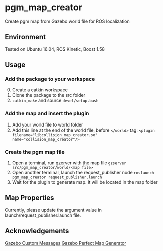 # pgm_map_creator
Create pgm map from Gazebo world file for ROS localization

## Environment
Tested on Ubuntu 16.04, ROS Kinetic, Boost 1.58

## Usage

### Add the package to your workspace
0. Create a catkin workspace
1. Clone the package to the src folder
2. `catkin_make` and source `devel/setup.bash`

### Add the map and insert the plugin
1. Add your world file to world folder
2. Add this line at the end of the world file, before `</world>` tag:
`<plugin filename="libcollision_map_creator.so" name="collision_map_creator"/>`

### Create the pgm map file
1. Open a terminal, run gzerver with the map file
`gzserver src/pgm_map_creator/world/<map file>`
2. Open another terminal, launch the request_publisher node
`roslaunch pgm_map_creator request_publisher.launch`
3. Wait for the plugin to generate map. It will be located in the map folder

## Map Properties
Currently, please update the argument value in launch/request_publisher.launch file.

## Acknowledgements
[Gazebo Custom Messages](http://gazebosim.org/wiki/Tutorials/1.9/custom_messages)
[Gazebo Perfect Map Generator](https://github.com/koenlek/ros_lemtomap/tree/154c782cf8feb9112bc928e33a59728ca2192489/st_gazebo_perfect_map_generator)

